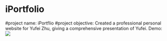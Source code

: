 # iPortfolio
#project name: iPortflio
#project objective: Created a professional personal website for Yufei Zhu, giving a comprehensive presentation of Yufei.
Demo:
![](Home.gif)
